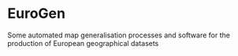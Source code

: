 # EuroGen
Some automated map generalisation processes and software for the production of European geographical datasets
